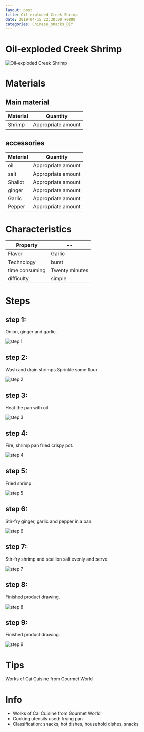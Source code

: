 ```yaml
---
layout: post
title: Oil-exploded Creek Shrimp
date: 2019-04-15 22:30:00 +0800
categories: Chinese_snacks_DIY
---
```


# Oil-exploded Creek Shrimp

![Oil-exploded Creek Shrimp]({{site.baseurl}}/img/420393/420393.jpg)

# Materials


## Main material

Material|Quantity
--|--
Shrimp|Appropriate amount

## accessories

Material|Quantity
--|--
oil|Appropriate amount
salt|Appropriate amount
Shallot|Appropriate amount
ginger|Appropriate amount
Garlic|Appropriate amount
Pepper|Appropriate amount

# Characteristics

Property|--
--|--
Flavor|Garlic
Technology|burst
time consuming|Twenty minutes
difficulty|simple

# Steps

## step 1:

Onion, ginger and garlic.

![step 1]({{site.baseurl}}/img/420393/1.jpg)

## step 2:

Wash and drain shrimps.Sprinkle some flour.

![step 2]({{site.baseurl}}/img/420393/2.jpg)

## step 3:

Heat the pan with oil.

![step 3]({{site.baseurl}}/img/420393/3.jpg)

## step 4:

Fire, shrimp pan fried crispy pot.

![step 4]({{site.baseurl}}/img/420393/4.jpg)

## step 5:

Fried shrimp.

![step 5]({{site.baseurl}}/img/420393/5.jpg)

## step 6:

Stir-fry ginger, garlic and pepper in a pan.

![step 6]({{site.baseurl}}/img/420393/6.jpg)

## step 7:

Stir-fry shrimp and scallion salt evenly and serve.

![step 7]({{site.baseurl}}/img/420393/7.jpg)

## step 8:

Finished product drawing.

![step 8]({{site.baseurl}}/img/420393/8.jpg)

## step 9:

Finished product drawing.

![step 9]({{site.baseurl}}/img/420393/9.jpg)

# Tips

Works of Cai Cuisine from Gourmet World

# Info

- Works of Cai Cuisine from Gourmet World
- Cooking utensils used: frying pan
- Classification: snacks, hot dishes, household dishes, snacks
